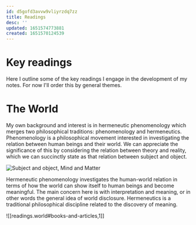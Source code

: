 ```yaml
---
id: d5gofd3avvw9vliyrzdq7zz
title: Readings
desc: ''
updated: 1651574773881
created: 1651570124539
---
```

# Key readings
Here I outline some of the key readings I engage in the development of my notes. For now I'll order this by general themes.

# The World
My own background and interest is in hermeneutic phenomenology which merges two philosophical traditions: phenomenology and hermeneutics. Phenomenology is a philosophical movement interested in investigating the relation between human beings and their world. We can appreciate the significance of this by considering the relation between theory and reality, which we can succinctly state as that relation between subject and object.

![Subject and object, Mind and Matter](/assets/images/Subject-Object%20(Mind-Matter).fw.png)

Hermeneutic phenomenology investigates the human-world relation in terms of how the world can show itself to human beings and become meaningful. The main concern here is with interpretation and meaning, or in other words the general idea of world disclosure. Hermeneutics is a traditional philosophical discipline related to the discovery of meaning.

![[readings.world#books-and-articles,1]]